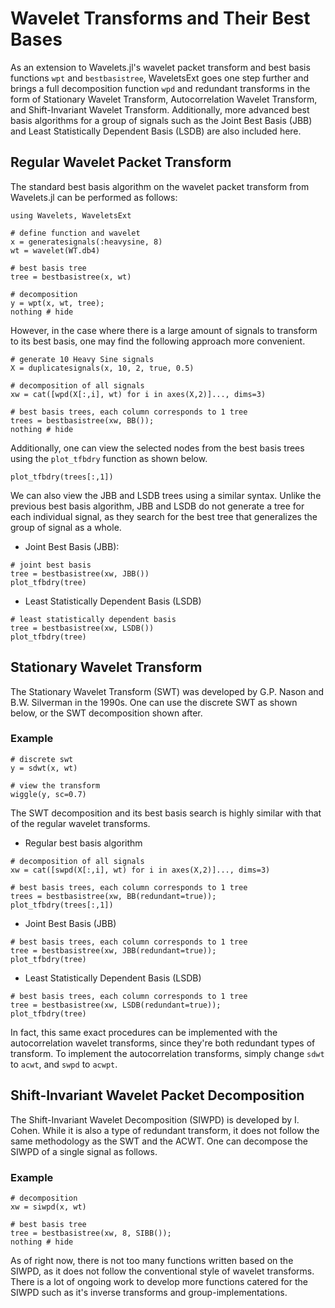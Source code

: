 # Wavelet Transforms and Their Best Bases
As an extension to Wavelets.jl's wavelet packet transform and best basis functions `wpt` and `bestbasistree`, WaveletsExt goes one step further and brings a full decomposition function `wpd` and redundant transforms in the form of Stationary Wavelet Transform, Autocorrelation Wavelet Transform, and Shift-Invariant Wavelet Transform. Additionally, more advanced best basis algorithms for a group of signals such as the Joint Best Basis (JBB) and Least Statistically Dependent Basis (LSDB) are also included here.

## Regular Wavelet Packet Transform

The standard best basis algorithm on the wavelet packet transform from Wavelets.jl can be performed as follows:
```@example wt
using Wavelets, WaveletsExt

# define function and wavelet
x = generatesignals(:heavysine, 8)
wt = wavelet(WT.db4)

# best basis tree
tree = bestbasistree(x, wt)

# decomposition
y = wpt(x, wt, tree); 
nothing # hide
```

However, in the case where there is a large amount of signals to transform to its best basis, one may find the following approach more convenient.
```@example wt
# generate 10 Heavy Sine signals
X = duplicatesignals(x, 10, 2, true, 0.5)

# decomposition of all signals
xw = cat([wpd(X[:,i], wt) for i in axes(X,2)]..., dims=3)

# best basis trees, each column corresponds to 1 tree
trees = bestbasistree(xw, BB()); 
nothing # hide
```

Additionally, one can view the selected nodes from the best basis trees using the `plot_tfbdry` function as shown below.
```@example wt
plot_tfbdry(trees[:,1])
```

We can also view the JBB and LSDB trees using a similar syntax. Unlike the previous best basis algorithm, JBB and LSDB do not generate a tree for each individual signal, as they search for the best tree that generalizes the group of signal as a whole.

* Joint Best Basis (JBB):
```@example wt
# joint best basis
tree = bestbasistree(xw, JBB())
plot_tfbdry(tree)
```

* Least Statistically Dependent Basis (LSDB)
```@example wt
# least statistically dependent basis
tree = bestbasistree(xw, LSDB())
plot_tfbdry(tree)
```

## Stationary Wavelet Transform
The Stationary Wavelet Transform (SWT) was developed by G.P. Nason and B.W. Silverman in the 1990s. One can use the discrete SWT as shown below, or the SWT decomposition shown after.
### Example
```@example wt
# discrete swt
y = sdwt(x, wt)

# view the transform
wiggle(y, sc=0.7)
```

The SWT decomposition and its best basis search is highly similar with that of the regular wavelet transforms.
* Regular best basis algorithm
```@example wt
# decomposition of all signals
xw = cat([swpd(X[:,i], wt) for i in axes(X,2)]..., dims=3)

# best basis trees, each column corresponds to 1 tree
trees = bestbasistree(xw, BB(redundant=true)); 
plot_tfbdry(trees[:,1])
```

* Joint Best Basis (JBB)
```@example wt
# best basis trees, each column corresponds to 1 tree
tree = bestbasistree(xw, JBB(redundant=true)); 
plot_tfbdry(tree)
```

* Least Statistically Dependent Basis (LSDB)
```@example wt
# best basis trees, each column corresponds to 1 tree
tree = bestbasistree(xw, LSDB(redundant=true)); 
plot_tfbdry(tree)
```

In fact, this same exact procedures can be implemented with the autocorrelation wavelet transforms, since they're both redundant types of transform. To implement the autocorrelation transforms, simply change `sdwt` to `acwt`, and `swpd` to `acwpt`.

## Shift-Invariant Wavelet Packet Decomposition
The Shift-Invariant Wavelet Decomposition (SIWPD) is developed by I. Cohen. While it is also a type of redundant transform, it does not follow the same methodology as the SWT and the ACWT. One can decompose the SIWPD of a single signal as follows.
### Example
```@example wt
# decomposition
xw = siwpd(x, wt)

# best basis tree
tree = bestbasistree(xw, 8, SIBB());
nothing # hide
```

As of right now, there is not too many functions written based on the SIWPD, as it does not follow the conventional style of wavelet transforms. There is a lot of ongoing work to develop more functions catered for the SIWPD such as it's inverse transforms and group-implementations.